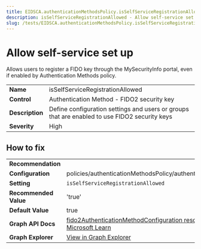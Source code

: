 ```yaml
---
title: EIDSCA.authenticationMethodsPolicy.isSelfServiceRegistrationAllowed
description: isSelfServiceRegistrationAllowed - Allow self-service set up
slug: /tests/EIDSCA.authenticationMethodsPolicy.isSelfServiceRegistrationAllowed
---
```


# Allow self-service set up

Allows users to register a FIDO key through the MySecurityInfo portal, even if enabled by Authentication Methods policy.

| | |
|-|-|
| **Name** | isSelfServiceRegistrationAllowed |
| **Control** | Authentication Method - FIDO2 security key |
| **Description** | Define configuration settings and users or groups that are enabled to use FIDO2 security keys |
| **Severity** | High |

## How to fix
| | |
|-|-|
| **Recommendation** |  |
| **Configuration** | policies/authenticationMethodsPolicy/authenticationMethodConfigurations('Fido2') |
| **Setting** | `isSelfServiceRegistrationAllowed` |
| **Recommended Value** | 'true' |
| **Default Value** | true |
| **Graph API Docs** | [fido2AuthenticationMethodConfiguration resource type - Microsoft Graph v1.0 - Microsoft Learn](https://learn.microsoft.com/en-us/graph/api/resources/fido2authenticationmethodconfiguration) |
| **Graph Explorer** | [View in Graph Explorer](https://developer.microsoft.com/en-us/graph/graph-explorer?request=policies/authenticationMethodsPolicy/authenticationMethodConfigurations('Fido2')&method=GET&version=beta&GraphUrl=https://graph.microsoft.com) |



